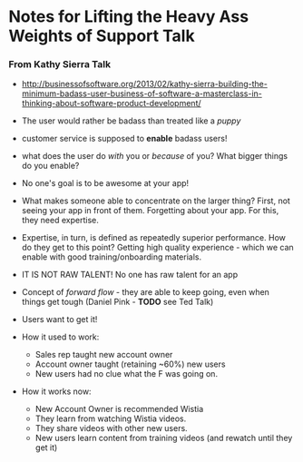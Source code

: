 # Notes for Lifting the Heavy Ass Weights of Support Talk


### From Kathy Sierra Talk
* http://businessofsoftware.org/2013/02/kathy-sierra-building-the-minimum-badass-user-business-of-software-a-masterclass-in-thinking-about-software-product-development/
* The user would rather be badass than treated like a *puppy*
* customer service is supposed to **enable** badass users!
* what does the user do *with* you or *because* of you? What bigger things do
  you enable?
* No one's goal is to be awesome at your app!
* What makes someone able to concentrate on the larger thing? First, not seeing
  your app in front of them. Forgetting about your app. For this, they need
  expertise.
* Expertise, in turn, is defined as repeatedly superior performance. How do
  they get to this point? Getting high quality experience - which we can enable
  with good training/onboarding materials.
* IT IS NOT RAW TALENT! No one has raw talent for an app
* Concept of *forward flow* - they are able to keep going, even when things get
  tough (Daniel Pink - **TODO** see Ted Talk)

* Users want to get it!

* How it used to work:
  * Sales rep taught new account owner
  * Account owner taught (retaining ~60%) new users
  * New users had no clue what the F was going on.
* How it works now:
  * New Account Owner is recommended Wistia
  * They learn from watching Wistia videos.
  * They share videos with other new users.
  * New users learn content from training videos (and rewatch until they get it)
